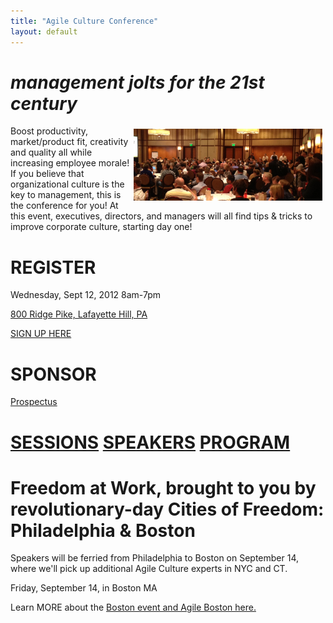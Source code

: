 ```yaml
---
title: "Agile Culture Conference"
layout: default
---
```

*management jolts for the 21st century*
=============
<img width="60%" src="./images/AgileCultureConfPhilly.png" style="float:right;padding: 5px 5px 5px 5px;"/>Boost productivity, market/product fit, creativity and quality all while increasing employee morale! If you believe that organizational culture is the key to management, this is the conference for you! At this event, executives, directors, and managers will all find tips & tricks to improve corporate culture, starting day one!
 
REGISTER
========
 
Wednesday, Sept 12, 2012 8am-7pm

<a href="http://www.aceconferencecenter.com/index.php">800 Ridge Pike, Lafayette Hill, PA</a>

<a href="https://www.brownpapertickets.com/event/249645">SIGN UP HERE</a>
 

SPONSOR
========
[Prospectus](/agile-culture-conf-sponsors.html) 

<a href="./acc_sessions.html">SESSIONS</a> <a href="./acc_bios.html">SPEAKERS</a> <a href="./acc_program.html">PROGRAM</a>
========


Freedom at Work, brought to you by revolutionary-day Cities of Freedom: Philadelphia & Boston
==============

Speakers will be ferried from Philadelphia to Boston on September 14, where we'll pick up additional Agile Culture experts in NYC and CT.
  
Friday, September 14, in Boston MA

Learn MORE about the <a href="http://newtechusa.net/culture-con/">Boston event and Agile Boston here.</a>